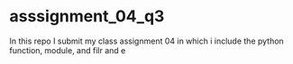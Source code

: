 # asssignment_04_q3
In this repo I submit my class assignment 04 in which i include the python function, module, and filr and e
